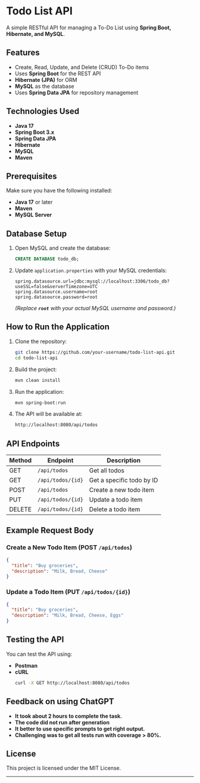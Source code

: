 # Todo List API

A simple RESTful API for managing a To-Do List using **Spring Boot, Hibernate, and MySQL**.

## Features

- Create, Read, Update, and Delete (CRUD) To-Do items
- Uses **Spring Boot** for the REST API
- **Hibernate (JPA)** for ORM
- **MySQL** as the database
- Uses **Spring Data JPA** for repository management

## Technologies Used

- **Java 17**
- **Spring Boot 3.x**
- **Spring Data JPA**
- **Hibernate**
- **MySQL**
- **Maven**

## Prerequisites

Make sure you have the following installed:

- **Java 17** or later
- **Maven**
- **MySQL Server**

## Database Setup

1. Open MySQL and create the database:
   ```sql
   CREATE DATABASE todo_db;
   ```
2. Update `application.properties` with your MySQL credentials:
   ```properties
   spring.datasource.url=jdbc:mysql://localhost:3306/todo_db?useSSL=false&serverTimezone=UTC
   spring.datasource.username=root
   spring.datasource.password=root
   ```
   *(Replace **`root`** with your actual MySQL username and password.)*

## How to Run the Application

1. Clone the repository:
   ```sh
   git clone https://github.com/your-username/todo-list-api.git
   cd todo-list-api
   ```
2. Build the project:
   ```sh
   mvn clean install
   ```
3. Run the application:
   ```sh
   mvn spring-boot:run
   ```
4. The API will be available at:
   ```sh
   http://localhost:8080/api/todos
   ```

## API Endpoints

| Method | Endpoint          | Description               |
| ------ | ----------------- | ------------------------- |
| GET    | `/api/todos`      | Get all todos             |
| GET    | `/api/todos/{id}` | Get a specific todo by ID |
| POST   | `/api/todos`      | Create a new todo item    |
| PUT    | `/api/todos/{id}` | Update a todo item        |
| DELETE | `/api/todos/{id}` | Delete a todo item        |

## Example Request Body

### Create a New Todo Item (POST `/api/todos`)

```json
{
  "title": "Buy groceries",
  "description": "Milk, Bread, Cheese"
}
```

### Update a Todo Item (PUT `/api/todos/{id}`)

```json
{
  "title": "Buy groceries",
  "description": "Milk, Bread, Cheese, Eggs"
}
```

## Testing the API

You can test the API using:

- **Postman**
- **cURL**
  ```sh
  curl -X GET http://localhost:8080/api/todos
  ```
## Feedback on using ChatGPT

- **It took about 2 hours to complete the task.** 
- **The code did not run after generation**
- **It better to use specific prompts to get right output.**
- **Challenging was to get all tests run with coverage > 80%.**

## License

This project is licensed under the MIT License.

---




